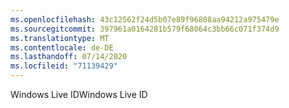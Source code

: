 ```yaml
---
ms.openlocfilehash: 43c12562f24d5b07e89f96808aa94212a975479e
ms.sourcegitcommit: 397961a0164281b579f68064c3bb66c071f374d9
ms.translationtype: MT
ms.contentlocale: de-DE
ms.lasthandoff: 07/14/2020
ms.locfileid: "71139429"
---
```

<span data-ttu-id="5369b-101">Windows Live ID</span><span class="sxs-lookup"><span data-stu-id="5369b-101">Windows Live ID</span></span>
